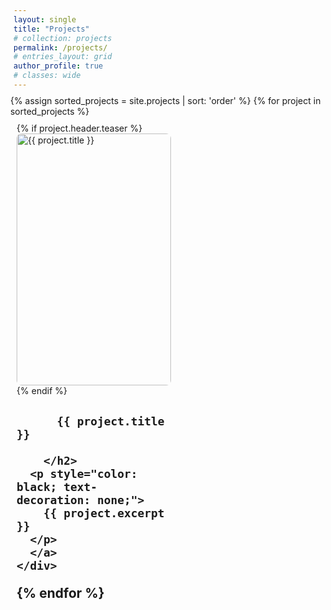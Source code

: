 ```yaml
---
layout: single
title: "Projects"
# collection: projects
permalink: /projects/
# entries_layout: grid
author_profile: true
# classes: wide
---
```


<style>
.entries-grid {
  display: flex;
  flex-wrap: wrap;
  margin: -1%;
}
.archive__item {
  flex: 0 0 48%;
  max-width: 48%;
  margin: 1%;
  border-radius: 8px;
  /* background:rgb(0, 0, 0); */
  padding: 5px;
}
.archive__item img {
  width: 100%;
  height: auto;
  border-radius: 8px;
}
</style>


<div class="entries-grid">
  {% assign sorted_projects = site.projects | sort: 'order' %}
  {% for project in sorted_projects %}
    <div class="archive__item">
      {% if project.header.teaser %}
        <a href="{{ project.url | relative_url }}">
          <img src="{{ project.header.teaser | relative_url }}" alt="{{ project.title }}">
        </a>
      {% endif %}
      <a href="{{ project.url | relative_url }}" style=" text-decoration: none;">  
        <h2>
        
          {{ project.title }}
        
        </h2>
      <p style="color: black; text-decoration: none;">
        {{ project.excerpt }}
      </p>
      </a>
    </div>
  {% endfor %}
</div>